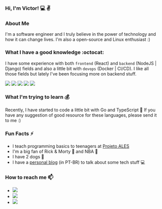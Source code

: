 ### Hi, I'm Victor! :computer: :v:

### About Me

I'm a software engineer and I truly believe in the power of technology and how it can change lives. I'm also a open-source and Linux enthusiast :)

### What I have a good knowledge :octocat:

I have some experience with both `frontend` (React) and `backend` (NodeJS | Django) fields and also a little bit with `devops` (Docker | CI/CD). I like all those fields but lately I've been focusing more on backend stuff.

![](https://img.shields.io/badge/-React-informational?style=flat&logo=react&color=222)
![](https://img.shields.io/badge/-Django-informational?style=flat&logo=django&logoColor=white&color=092e20)
![](https://img.shields.io/badge/-Node.js-informational?style=flat&logo=node.js&logoColor=white&color=339933)
![](https://img.shields.io/badge/-Docker-informational?style=flat&logo=docker&logoColor=white&color=2496ed)
![](https://img.shields.io/badge/-DigitalOcean-informational?style=flat&logo=digitalocean&logoColor=white&color=0080ff)

### What I'm trying to learn :moneybag:

Recently, I have started to code a little bit with Go and TypeScript :rocket: If you have any suggestion of good resource for these languages, please send it to me :)


### Fun Facts ⚡
- I teach programming basics to teenagers at [Projeto ALES](https://projetoales.org) 
- I'm a big fan of Rick & Morty :cucumber: and NBA :basketball:
- I have 2 dogs :dog:
- I have a [personal blog](https://vpalmerini.github.io/blog) (in PT-BR) to talk about some tech stuff :computer:

### How to reach me 📫
- [![](https://img.shields.io/badge/-LinkedIn-informational?style=flat&logo=linkedin)](https://www.linkedin.com/in/victorpalmerini/)
- [![](https://img.shields.io/badge/-StackOverflow-informational?style=flat&logo=stackoverflow&color=222)](https://stackoverflow.com/users/11933925/vpalmerini)
- ![](https://img.shields.io/badge/-victorpalmerini@gmail.com-informational?style=flat&logo=gmail&color=fff)

